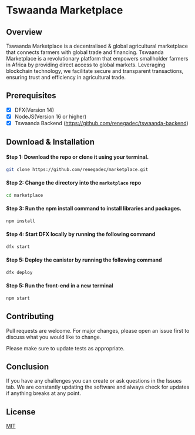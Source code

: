 # Tswaanda Marketplace

## Overview

Tswaanda Marketplace is a decentralised & global agricultural marketplace that connects farmers with global trade and financing. Tswaanda Marketplace is a revolutionary platform that empowers smallholder farmers in Africa by providing direct access to global markets. Leveraging blockchain technology, we facilitate secure and transparent transactions, ensuring trust and efficiency in agricultural trade.

## Prerequisites

- [X] DFX(Version 14)
- [X] NodeJS(Version 16 or higher)
- [X] Tswaanda Backend (https://github.com/renegadec/tswaanda-backend)

## Download & Installation

#### Step 1: Download the repo or clone it using your terminal.

```bash
git clone https://github.com/renegadec/marketplace.git
```

#### Step 2: Change the directory into the `marketplace` repo

```bash
cd marketplace
```

#### Step 3: Run the npm install command to install libraries and packages.

```bash
npm install
```

#### Step 4: Start DFX locally by running the following command

```bash
dfx start
```

#### Step 5: Deploy the canister by running the following command

```bash
dfx deploy
```

#### Step 5: Run the front-end in a new terminal

```bash
npm start
```

## Contributing

Pull requests are welcome. For major changes, please open an issue first
to discuss what you would like to change.

Please make sure to update tests as appropriate.

## Conclusion

If you have any challenges you can create or ask questions in the Issues tab. We are constantly updating the software and always check for updates if anything breaks at any point.

## License

[MIT](https://choosealicense.com/licenses/mit/)
